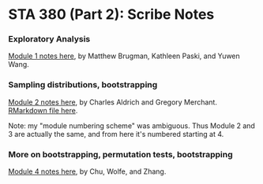 # STA 380 (Part 2): Scribe Notes

### Exploratory Analysis

[Module 1 notes here](https://github.com/MatthewBrugman/July-30-Scribe-Notes/blob/master/July30Notes.md), by Matthew Brugman, Kathleen Paski, and Yuwen Wang.


### Sampling distributions, bootstrapping

[Module 2 notes here](ScribeNotes_Module2.pdf), by Charles Aldrich and Gregory Merchant.  [RMarkdown file here](ScribeNotes_Module2.Rmd).

Note: my "module numbering scheme" was ambiguous.  Thus Module 2 and 3 are actually the same, and from here it's numbered starting at 4.


### More on bootstrapping, permutation tests, bootstrapping

[Module 4 notes here](https://github.com/mzhang07/mzhang/blob/master/Scribe_Notes_Module%204_Chu_Wolfe_Zhang.pdf), by Chu, Wolfe, and Zhang.

